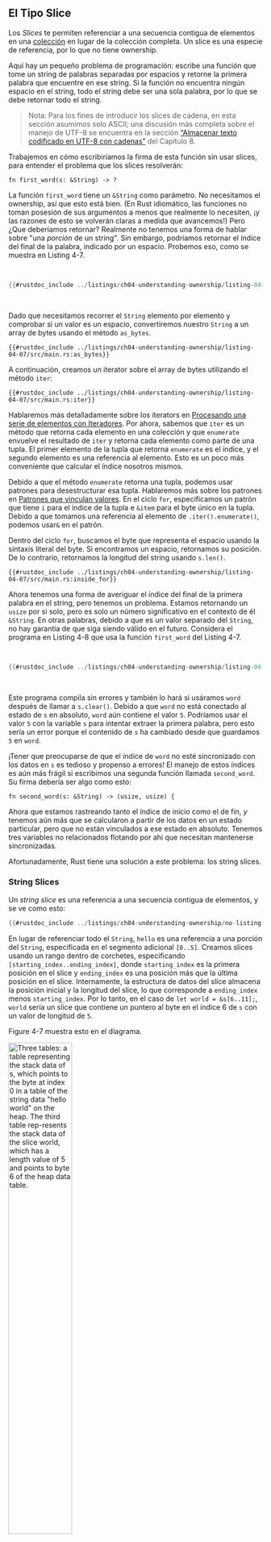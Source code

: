 ## El Tipo Slice

Los _Slices_ te permiten referenciar a una secuencia contigua de elementos
en una [colección](ch08-00-common-collections.md)<!-- ignore --> en lugar de la 
colección completa. Un slice es una especie de referencia, por lo que no tiene 
ownership.

Aquí hay un pequeño problema de programación: escribe una función que tome un
string de palabras separadas por espacios y retorne la primera palabra que
encuentre en ese string.
Si la función no encuentra ningún espacio en el string, todo el string debe ser
una sola palabra, por lo que se debe retornar todo el string.

> Nota: Para los fines de introducir los slices de cadena, en esta sección 
> asumimos solo ASCII; una discusión más completa sobre el manejo de UTF-8 se 
> encuentra en la sección 
> [“Almacenar texto codificado en UTF-8 con cadenas”][strings]<!-- ignore --> 
> del Capítulo 8.

Trabajemos en cómo escribiríamos la firma de esta función sin usar slices,
para entender el problema que los slices resolverán:

```rust,ignore
fn first_word(s: &String) -> ?
```

La función `first_word` tiene un `&String` como parámetro. No necesitamos el
ownership, así que esto está bien. (En Rust idiomático, las funciones no toman 
posesión de sus argumentos a menos que realmente lo necesiten, ¡y las razones de 
esto se volverán claras a medida que avancemos!) Pero ¿Que deberíamos retornar? 
Realmente no tenemos una forma de hablar sobre "una _porción_ de un string". Sin 
embargo, podríamos retornar el índice del final de la palabra, indicado por un 
espacio.
Probemos eso, como se muestra en Listing 4-7.

<Listing number="4-7" file-name="src/main.rs" caption="La función `first_word` retorna un valor de índice en bytes dentro de un parámetro `String`">

```rust
{{#rustdoc_include ../listings/ch04-understanding-ownership/listing-04-07/src/main.rs:here}}
```

</Listing>

Dado que necesitamos recorrer el `String` elemento por elemento y comprobar si
un valor es un espacio, convertiremos nuestro `String` a un array de bytes
usando el método `as_bytes`.

```rust,ignore
{{#rustdoc_include ../listings/ch04-understanding-ownership/listing-04-07/src/main.rs:as_bytes}}
```

A continuación, creamos un iterator sobre el array de bytes utilizando el método
`iter`:

```rust,ignore
{{#rustdoc_include ../listings/ch04-understanding-ownership/listing-04-07/src/main.rs:iter}}
```

Hablaremos más detalladamente sobre los iterators en [Procesando una serie de
elementos con Iteradores][ch13]<!-- ignore -->. Por ahora, sabemos que `iter` es
un método que retorna cada elemento en una colección y que `enumerate` envuelve
el resultado de `iter` y retorna cada elemento como parte de una tupla. El
primer elemento de la tupla que retorna `enumerate` es el índice, y el segundo
elemento es una referencia al elemento.
Esto es un poco más conveniente que calcular el índice nosotros mismos.

Debido a que el método `enumerate` retorna una tupla, podemos usar patrones para
desestructurar esa tupla. Hablaremos más sobre los patrones en
[Patrones que vinculan valores][ch6]<!-- ignore -->. En el ciclo `for`,
especificamos un patrón que tiene `i` para el índice de la tupla e `&item` para
el byte único en la tupla. Debido a que tomamos una referencia al elemento de
`.iter().enumerate()`, podemos usar`&` en el patrón.

Dentro del ciclo `for`, buscamos el byte que representa el espacio usando
la sintaxis literal del byte. Si encontramos un espacio, retornamos su posición.
De lo contrario, retornamos la longitud del string usando `s.len()`.

```rust,ignore
{{#rustdoc_include ../listings/ch04-understanding-ownership/listing-04-07/src/main.rs:inside_for}}
```

Ahora tenemos una forma de averiguar el índice del final de la primera palabra
en el string, pero tenemos un problema. Estamos retornando un `usize` por si
solo, pero es solo un número significativo en el contexto de él `&String`.
En otras palabras, debido a que es un valor separado del `String`, no hay
garantía de que siga siendo válido en el futuro. Considera el programa en
Listing 4-8 que usa la función `first_word` del Listing 4-7.

<Listing number="4-8" file-name="src/main.rs" caption="Almacenando el resultado de llamar a la función `first_word` y luego cambiar el contenido del `String`">

```rust
{{#rustdoc_include ../listings/ch04-understanding-ownership/listing-04-08/src/main.rs:here}}
```

</Listing>

Este programa compila sin errores y también lo hará si usáramos `word` después
de llamar a `s.clear()`. Debido a que `word` no está conectado al estado de `s`
en absoluto, `word` aún contiene el valor `5`. Podríamos usar el valor `5` con
la variable `s` para intentar extraer la primera palabra, pero esto sería un
error porque el contenido de `s` ha cambiado desde que guardamos `5` en `word`.

¡Tener que preocuparse de que el índice de `word` no esté sincronizado con los
datos en `s` es tedioso y propenso a errores! El manejo de estos índices es aún
más frágil si escribimos una segunda función llamada `second_word`.
Su firma debería ser algo como esto:

```rust,ignore
fn second_word(s: &String) -> (usize, usize) {
```

Ahora que estamos rastreando tanto el índice de inicio como el de fin, _y_
tenemos aún más que se calcularon a partir de los datos en un estado particular,
pero que no están vinculados a ese estado en absoluto. Tenemos tres variables no
relacionados flotando por ahi que necesitan mantenerse sincronizadas.

Afortunadamente, Rust tiene una solución a este problema: los string slices.

### String Slices

Un _string slice_ es una referencia a una secuencia contigua de elementos, y se 
ve como esto:

```rust
{{#rustdoc_include ../listings/ch04-understanding-ownership/no-listing-17-slice/src/main.rs:here}}
```

En lugar de referenciar todo el `String`, `hello` es una referencia a una
porción del `String`, especificada en el segmento adicional `[0..5]`. Creamos
slices usando un rango dentro de corchetes, especificando
`[starting_index..ending_index]`, donde `starting_index` es la primera posición
en el slice y `ending_index` es una posición más que la última posición en el
slice. Internamente, la estructura de datos del slice almacena la posición
inicial y la longitud del slice, lo que corresponde a `ending_index` menos
`starting_index`. Por lo tanto, en el caso de `let world = &s[6..11];`, `world`
sería un slice que contiene un puntero al byte en el índice 6 de `s` con un
valor de longitud de `5`.

Figure 4-7 muestra esto en el diagrama.

<img alt="Three tables: a table representing the stack data of s, which points
to the byte at index 0 in a table of the string data &quot;hello world&quot; on
the heap. The third table rep-resents the stack data of the slice world, which
has a length value of 5 and points to byte 6 of the heap data table."
src="img/trpl04-07.svg" class="center" style="width: 50%;" />

<span class="caption">Figure 4-7: String slice referencia una parte de un
`String`</span>

Con la sintaxis de rango `..` de Rust, si queremos comenzar en el índice 0,
podemos dejar el valor antes de los dos puntos. En otras palabras, estos son
iguales:

```rut
let s = String::from("hello");

let slice = &s[0..2];
let slice = &s[..2];
```

Del mismo modo, si el slice incluye el último byte del `String`, podemos
eliminar el número final. Esto significa que son iguales:

```rust
let s = String::from("hello");

let len = s.len();

let slice = &s[3..len];
let slice = &s[3..];
```

También podemos omitir ambos valores para tomar un slice de todo el string.
Entonces estos son iguales:

```rust
let s = String::from("hello");

let len = s.len();

let slice = &s[0..len];
let slice = &s[..];
```

> Nota: Los índices del rango del string slice deben ocurrir en límites válidos
> de caracteres UTF-8. Si intentamos crear un string slice en medio de un
> caracter multibyte, tu programa saldrá con un error. Para fines de
> introducción a los string slices, estamos asumiendo solo ASCII en esta
> sección; una discusión más completa sobre el manejo de UTF-8 se encuentra
> en la sección [Almacenando texto codificado en UTF-8 con Strings][strings]<!-- ignore --> del
> Capítulo 8.

Con toda esta información en mente, reescribamos `first_word` para retornar un
slice. El tipo que significa “string slice” se escribe como `&str`:

<Listing file-name="src/main.rs">

```rust
{{#rustdoc_include ../listings/ch04-understanding-ownership/no-listing-18-first-word-slice/src/main.rs:here}}
```

</Listing>

Obtenemos el índice para el final de la palabra de la misma manera que lo
hicimos en el Listing 4-7, buscando la primera aparición de un espacio. Cuando
encontramos un espacio, retornamos un string slice usando el inicio del string
y el índice del espacio como índices de inicio y final.

Ahora cuando llamamos a `first_word`, obtenemos un único valor que está
vinculado a los datos subyacentes. El valor se compone de una referencia al
punto de inicio del slice y el número de elementos en el slice.

Retornando el slice también funcionaría para la función `second_word`:

```rust,ignore
fn second_word(s: &String) -> &str {
```

Ahora tenemos una API sencilla que es mucho más difícil de estropear porque el
compilador se asegurará de que las referencias dentro del `String` sigan siendo
válidas. ¿Recuerdas el error en el programa en Listing 4-8, cuando obtuvimos
el índice para el final de la primera palabra, pero luego limpiamos el string
de modo que nuestro índice era inválido? Ese código era lógicamente incorrecto,
pero no mostraba errores inmediatos. Los problemas aparecerían más tarde si
seguimos intentando usar el índice de la primera palabra con un string vacío.
Los Slices hacen que este error sea imposible y nos permiten saber que tenemos
un problema en nuestro código mucho antes. El uso de la versión slice de
`first_word` arrojará un error en tiempo de compilación:

<Listing file-name="src/main.rs">

```rust,ignore,does_not_compile
{{#rustdoc_include ../listings/ch04-understanding-ownership/no-listing-19-slice-error/src/main.rs:here}}
```

</Listing>

Aquí está el error del compilador:

```console
{{#include ../listings/ch04-understanding-ownership/no-listing-19-slice-error/output.txt}}
```

Recordemos que las reglas del borrowing si tenemos una referencia immutable a
algo, no podemos tomar también una referencia mutable. Debido a que `clear`
necesita truncar el `String`, necesita obtener una referencia mutable.
El `println!` después de la llamada a `clear` usa la referencia en `word`,
por lo que la referencia inmutable debe seguir activa en ese punto. Rust
impide que la referencia mutable en `clear` y la referencia inmutable en `word`
existan al mismo tiempo, y la compilación falla. No solo Rust ha hecho más fácil
nuestra API, sino que también ha eliminado una clase entera de errores en tiempo
de compilación.

<!-- Old heading. Do not remove or links may break. -->


<a id="string-literals-are-slices"></a>

#### String Literales como Slices

Recordemos que hablamos sobre que los string literales se almacenan dentro
del binario. Ahora que sabemos sobre los slices, podemos entender correctamente
los string literales:

```rust
let s = "Hello, world!";
```

El tipo de `s` aquí es `&str`: es un slice apuntando a ese punto específico
del binario. Esto también es por qué los literales de string son inmutables;
`&str` es una referencia inmutable.

#### String Slices as Parameters

Conociendo que puedes tomar slices de literales y valores `String` nos lleva
a una mejora más en `first_word`, y es su firma:

```rust,ignore
fn first_word(s: &String) -> &str {
```

Un Rustacean más experimentado escribiría la firma mostrada en el Listing 4-9
en su lugar porque nos permite usar la misma función en ambos valores `&String`
y `&str`.

<Listing number="4-9" caption="Mejorando la función `first_word` usando un string slice como parámetro para el tipo del parámetro de`s`">

```rust,ignore
{{#rustdoc_include ../listings/ch04-understanding-ownership/listing-04-09/src/main.rs:here}}
```

</Listing>

Si tenemos un string slice, podemos pasar directamente ese valor. Si tenemos
un `String`, podemos pasar un slice del `String` o una referencia al `String`.
Esta flexibilidad aprovecha las _deref coercions_, una característica que
veremos en la sección
["Tratando los Smart Pointers como Referencias Regulares con el Trait Deref"]<!--ignore-->
del Capítulo 15.

Definir una función para tomar un string slice en lugar de una referencia a un
`String` hace que nuestra API sea más general y útil sin perder ninguna
funcionalidad:

<Listing file-name="src/main.rs">

```rust
{{#rustdoc_include ../listings/ch04-understanding-ownership/listing-04-09/src/main.rs:usage}}
```

</Listing>

### Otros Slices

Los string slices, como puedes imaginar, son específicos para strings. Pero
hay un tipo de slice más general. Considera este array:

```rust
let a = [1, 2, 3, 4, 5];
```

Así como podemos querer referirnos a parte de un string, también podemos querer
referirnos a parte de un array. Lo haríamos de esta manera:

```rust
let a = [1, 2, 3, 4, 5];

let slice = &a[1..3];

assert_eq!(slice, &[2, 3]);
```

Este slice tiene el tipo `&[i32]`. Funciona de la misma manera que los slices
de string, almacenando una referencia al primer elemento y una longitud. Usarás
este tipo de slice para todo tipo de colecciones. Hablaremos de estas
colecciones en detalle cuando veamos vectores en el Capítulo 8.

## Resumen

Los conceptos de ownership, borrowing, y slices aseguran la seguridad de la
memoria en los programas Rust en tiempo de compilación. El lenguaje Rust te
da control sobre el uso de la memoria de la misma manera que otros lenguajes
de programación de sistemas, pero el hecho de que el propietario de los datos
limpie automáticamente esos datos cuando salen del scope significa que no tienes
que escribir y depurar código extra para obtener este control.

El ownership afecta a cómo funcionan otras partes de Rust, así que hablaremos
de estos conceptos más adelante en el libro. Vamos a pasar al Capítulo 5 y
ver cómo agrupar piezas de datos en un `struct`.

[ch13]: ch13-02-iterators.html
[ch6]: ch06-02-match.html#patrones-que-vinculan-valores
[strings]: ch08-02-strings.html#almacenando-texto-codificado-en-utf-8-con-strings
["Tratando los Smart Pointers como Referencias Regulares con el Trait Deref"]: ch15-02-deref.html#coerciones-implicitas-de-deref-con-funciones-y-metodos
